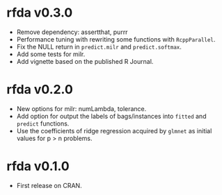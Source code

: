 # rfda v0.3.0

* Remove dependency: assertthat, purrr
* Performance tuning with rewriting some functions with `RcppParallel`.
* Fix the NULL return in `predict.milr` and `predict.softmax`.
* Add some tests for milr.
* Add vignette based on the published R Journal.

# rfda v0.2.0

* New options for milr: numLambda, tolerance.
* Add option for output the labels of bags/instances into `fitted` and `predict` functions.
* Use the coefficients of ridge regression acquired by `glmnet` as initial values for p > n problems.

# rfda v0.1.0

* First release on CRAN.
